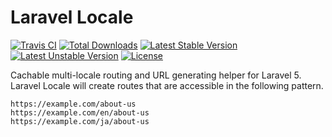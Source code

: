 # Laravel Locale

[![Travis CI](https://travis-ci.org/kiaking/laravel-locale.svg?branch=master)](https://travis-ci.org/kiaking/laravel-locale)
[![Total Downloads](https://poser.pugx.org/kiaking/laravel-locale/downloads.svg)](https://packagist.org/packages/kiaking/laravel-locale)
[![Latest Stable Version](https://poser.pugx.org/kiaking/laravel-locale/v/stable.svg)](https://packagist.org/packages/kiaking/laravel-locale)
[![Latest Unstable Version](https://poser.pugx.org/kiaking/laravel-locale/v/unstable.svg)](https://packagist.org/packages/kiaking/laravel-locale)
[![License](https://poser.pugx.org/kiaking/laravel-locale/license.svg)](https://packagist.org/packages/kiaking/laravel-locale)

Cachable multi-locale routing and URL generating helper for Laravel 5. Laravel Locale will create routes that are accessible in the following pattern.

```console
https://example.com/about-us
https://example.com/en/about-us
https://example.com/ja/about-us
```
